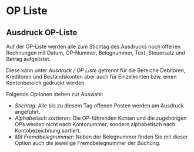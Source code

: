 # OP Liste

## Ausdruck OP-Liste

Auf der OP-Liste werden alle zum Stichtag des Ausdrucks noch offenen Rechnungen mit Datum, OP-Nummer, Belegnummer, Text, Steuersatz und Betrag aufgelistet.

Diese kann unter *Ausdruck / OP Liste* getrennt für die Bereiche Debitoren, Kreditoren und Bestandskonten aber auch für Einzelkonten bzw. einen Kontenbereich gedruckt werden.

Folgende Optionen stehen zur Auswahl:

* *Stichtag:* Alle bis zu diesem Tag offenen Posten werden am Ausdruck angeführt.
* *Alphabetisch sortieren:* Die OP-führenden Konten und die zugehörigen OPs werden nicht nach Kontonummer, sondern alphabetisch nach Kontobezeichnung sortiert.
* *Mit Fremdbelegnummer*: Neben der Belegnummer finden Sie mit dieser Option auch die jeweilige Fremdbelegnummer der Buchung.

